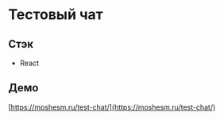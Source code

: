 # Тестовый чат

## Стэк
- React

## Демо
[https://moshesm.ru/test-chat/](https://moshesm.ru/test-chat/)

